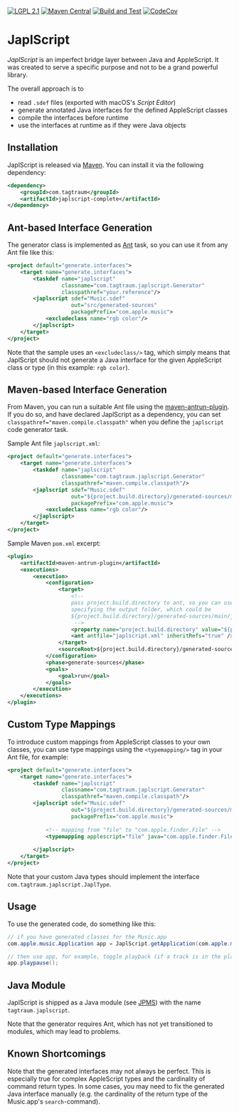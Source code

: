 [![LGPL 2.1](https://img.shields.io/badge/License-LGPL_2.1-blue.svg)](https://www.gnu.org/licenses/old-licenses/lgpl-2.1.html)
[![Maven Central](https://maven-badges.herokuapp.com/maven-central/com.tagtraum/japlscript-complete/badge.svg)](https://maven-badges.herokuapp.com/maven-central/com.tagtraum/japlscript-complete)
[![Build and Test](https://github.com/hendriks73/japlscript/workflows/Build%20and%20Test/badge.svg)](https://github.com/hendriks73/japlscript/actions)
[![CodeCov](https://codecov.io/gh/hendriks73/japlscript/branch/main/graph/badge.svg?token=H98FM0SKQL)](https://codecov.io/gh/hendriks73/japlscript/branch/main)


# JaplScript

*JaplScript* is an imperfect bridge layer between Java and AppleScript.
It was created to serve a specific purpose and not to be a grand powerful library.

The overall approach is to

- read `.sdef` files (exported with macOS's <em>Script Editor</em>)
- generate annotated Java interfaces for the defined AppleScript classes
- compile the interfaces before runtime
- use the interfaces at runtime as if they were Java objects


## Installation
               
JaplScript is released via [Maven](https://maven.apache.org).
You can install it via the following dependency:

```xml
<dependency>
    <groupId>com.tagtraum</groupId>
    <artifactId>japlscript-complete</artifactId>
</dependency>
```

## Ant-based Interface Generation

The generator class is implemented as [Ant](https://ant.apache.org) task,
so you can use it from any Ant file like this:

```xml
<project default="generate.interfaces">
    <target name="generate.interfaces">
        <taskdef name="japlscript"
                 classname="com.tagtraum.japlscript.Generator"
                 classpathref="your.reference"/>
        <japlscript sdef="Music.sdef"
                    out="src/generated-sources"
                    packagePrefix="com.apple.music">
            <excludeclass name="rgb color"/>
        </japlscript>
    </target>
</project>
```

Note that the sample uses an `<excludeclass/>` tag, which simply means that
JaplScript should not generate a Java interface for the given AppleScript 
class or type (in this example: `rgb color`).

                  
## Maven-based Interface Generation

From Maven, you can run a suitable Ant file using the
[maven-antrun-plugin](https://maven.apache.org/plugins/maven-antrun-plugin/). If you do so,
and have declared JaplScript as a dependency, you can set `classpathref="maven.compile.classpath"`
when you define the `japlscript` code generator task.

Sample Ant file `japlscript.xml`:

```xml
<project default="generate.interfaces">
    <target name="generate.interfaces">
        <taskdef name="japlscript"
                 classname="com.tagtraum.japlscript.Generator"
                 classpathref="maven.compile.classpath"/>
        <japlscript sdef="Music.sdef"
                    out="${project.build.directory}/generated-sources/main/java"
                    packagePrefix="com.apple.music">
            <excludeclass name="rgb color"/>
        </japlscript>
    </target>
</project>
```

Sample Maven `pom.xml` excerpt:

```xml
<plugin>
    <artifactId>maven-antrun-plugin</artifactId>
    <executions>
        <execution>
            <configuration>
                <target>
                    <!--
                    pass project.build.directory to ant, so you can use it when
                    specifying the output folder, which could be
                    ${project.build.directory}/generated-sources/main/java 
                     -->
                    <property name="project.build.directory" value="${project.build.directory}" />
                    <ant antfile="japlscript.xml" inheritRefs="true" />
                </target>
                <sourceRoot>${project.build.directory}/generated-sources/main/java</sourceRoot>
            </configuration>
            <phase>generate-sources</phase>
            <goals>
                <goal>run</goal>
            </goals>
        </execution>
    </executions>
</plugin>
```

## Custom Type Mappings                                   

To introduce custom mappings from AppleScript classes to your own classes,
you can use type mappings using the `<typemapping/>` tag in your Ant file,
for example:
                                    
```xml
<project default="generate.interfaces">
    <target name="generate.interfaces">
        <taskdef name="japlscript"
                 classname="com.tagtraum.japlscript.Generator"
                 classpathref="maven.compile.classpath"/>
        <japlscript sdef="Music.sdef"
                    out="${project.build.directory}/generated-sources/main/java"
                    packagePrefix="com.apple.music">
            
            <!-- mapping from "file" to "com.apple.finder.File" -->
            <typemapping applescript="file" java="com.apple.finder.File"/>
            
        </japlscript>
    </target>
</project>
```

Note that your custom Java types should implement the interface
`com.tagtraum.japlscript.JaplType`.

## Usage
                           
To use the generated code, do something like this:

```java
// if you have generated classes for the Music.app
com.apple.music.Application app = JaplScript.getApplication(com.apple.music.Application.class, "Music");

// then use app, for example, toggle playback (if a track is in the player)
app.playpause();
```
                
## Java Module

JaplScript is shipped as a Java module
(see [JPMS](https://en.wikipedia.org/wiki/Java_Platform_Module_System))
with the name `tagtraum.japlscript`.

Note that the generator requires Ant,  which has not yet transitioned
to modules, which may lead to problems. 


## Known Shortcomings

Note that the generated interfaces may not always be perfect. This is especially
true for complex AppleScript types and the cardinality of command return types.
In some cases, you may need to fix the generated Java interface manually
(e.g. the cardinality of the return type of the Music.app's `search`-command).
